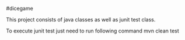 #dicegame

This project consists of java classes as well as junit test class.

To execute junit test
just need to run following command
mvn clean test